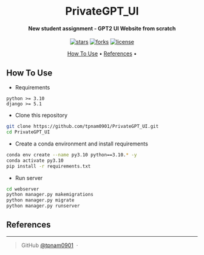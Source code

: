 
<h1 align="center">
  PrivateGPT_UI
  <br>
</h1>

<h4 align="center">New student assignment - GPT2 UI Website from scratch</a> </h4>

<p align="center">
<a href=""><img src="https://img.shields.io/github/stars/namphuongtran9196/privategpt_ui?" alt="stars"></a>
<a href=""><img src="https://img.shields.io/github/forks/namphuongtran9196/privategpt_ui?" alt="forks"></a>
<a href=""><img src="https://img.shields.io/github/license/namphuongtran9196/privategpt_ui?" alt="license"></a>
</p>

<p align="center">
  <a href="#how-to-use">How To Use</a> •
  <a href="#references">References</a> •
</p>

## How To Use
- Requirements
```
python >= 3.10
django >= 5.1
```
- Clone this repository 
```bash
git clone https://github.com/tpnam0901/PrivateGPT_UI.git
cd PrivateGPT_UI
```
- Create a conda environment and install requirements
```bash
conda env create --name py3.10 python==3.10.* -y
conda activate py3.10
pip install -r requirements.txt
```

- Run server
```bash
cd webserver
python manager.py makemigrations
python manager.py migrate
python manager.py runserver
```

## References

---

> GitHub [@tpnam0901](https://github.com/tpnam0901) &nbsp;&middot;&nbsp;
